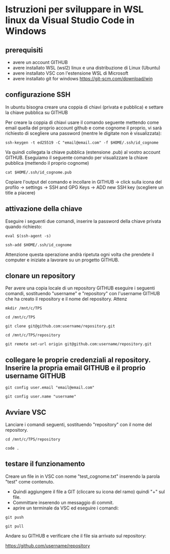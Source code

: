 # Istruzioni per sviluppare in WSL linux da Visual Studio Code in Windows

## prerequisiti

- avere un account GITHUB
- avere installato WSL (wsl2) linux e una distribuzione di Linux (Ubuntu)
- avere installato VSC con l'estensione WSL di Microsoft
- avere installato git for windows https://git-scm.com/download/win


## configurazione SSH

In ubuntu bisogna creare una coppia di chiavi (privata e pubblica) e settare la chiave pubblica su GITHUB

Per creare la coppia di chiavi usare il comando seguente mettendo come email quella del proprio account github e come cognome il proprio, vi sarà richiesto di scegliere una password (mentre le digitate non è visualizzata):

```shell
ssh-keygen -t ed25519 -C "email@email.com" -f $HOME/.ssh/id_cognome
```

Va quindi collegata la chiave pubblica (estensione .pub) al vostro account GITHUB. 
Eseguiamo il seguente comando per visualizzare la chiave pubblica (mettendo il proprio cognome)

```shell
cat $HOME/.ssh/id_cognome.pub
```

Copiare l'output del comando e incollare in GITHUB -> click sulla icona del profilo -> settings -> SSH and GPG Keys -> ADD new SSH key  (scegliere un title a piacere)


## attivazione della chiave


Eseguire i seguenti due comandi, inserire la password della chiave privata quando richiesto:


```shell
eval $(ssh-agent -s)
```

```shell
ssh-add $HOME/.ssh/id_cognome
```

Attenzione questa operazione andrà ripetuta ogni volta che prendete il computer e iniziate a lavorare su un progetto GITHUB.

## clonare un repository

Per avere una copia locale di un repository GITHUB eseguire i seguenti comandi, sostituendo "username" e "repository" con l'username GITHUB che ha creato il repository e il nome del repository. Attenz

```shell
mkdir /mnt/c/TPS
```

```shell
cd /mnt/c/TPS
```

```shell
git clone git@github.com:username/repository.git 
```

```shell
cd /mnt/c/TPS/repository
```

```shell
git remote set-url origin git@github.com:username/repository.git
```

## collegare le proprie credenziali al repository. Inserire la propria email GITHUB e il proprio username GITHUB

```shell
git config user.email "email@email.com"
```

```shell
git config user.name "username"
```

## Avviare VSC

Lanciare i comandi seguenti, sostituendo "repository" con il nome del repository.

```shell
cd /mnt/c/TPS/repository
```

```shell
code .
```


## testare il funzionamento

Creare un file in in VSC con nome "test_cognome.txt" inserendo la parola "test" come contenuto.

- Quindi aggiungere il file a GIT (cliccare su icona del ramo) quindi "+" sul file.
- Committare inserendo un messaggio di commit.
- aprire un terminale da VSC ed eseguire i comandi:

```shell
git push
```

```shell
git pull
```

Andare su GITHUB e verificare che il file sia arrivato sul repository:

https://github.com/username/repository